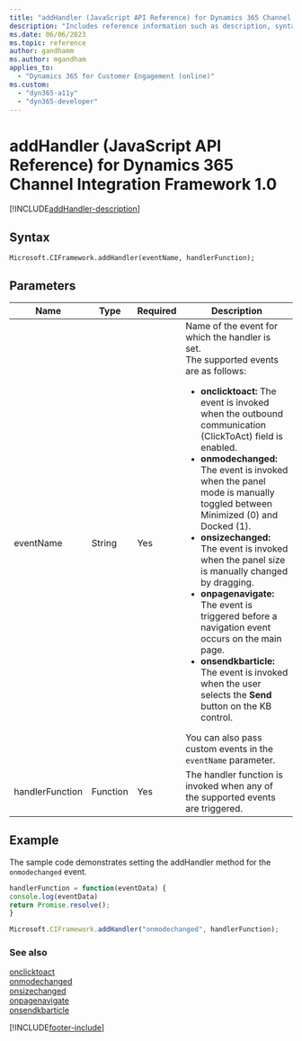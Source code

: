```yaml
---
title: "addHandler (JavaScript API Reference) for Dynamics 365 Channel Integration Framework 1.0 | MicrosoftDocs"
description: "Includes reference information such as description, syntax, and parameters for the addHandler method in JavaScript API Reference for Dynamics 365 Channel Integration Framework 1.0. "
ms.date: 06/06/2023
ms.topic: reference
author: gandhamm
ms.author: mgandham
applies_to: 
  - "Dynamics 365 for Customer Engagement (online)"
ms.custom: 
  - "dyn365-a11y"
  - "dyn365-developer"
---
```


# addHandler (JavaScript API Reference) for Dynamics 365 Channel Integration Framework 1.0

[!INCLUDE[addHandler-description](../../../administer/v2/develop/reference/microsoft-ciframework/Includes/addHandler-description.md)]

## Syntax

`Microsoft.CIFramework.addHandler(eventName, handlerFunction);`

## Parameters

| Name | Type | Required | Description |
|------|------|----------|-------------|
| eventName | String | Yes | Name of the event for which the handler is set. <br>The supported events are as follows:<br><ul><li><b>onclicktoact:</b> The event is invoked when the outbound communication (ClickToAct) field is enabled.</li> <li><b>onmodechanged:</b> The event is invoked when the panel mode is manually toggled between Minimized (0) and Docked (1). </li><li><b>onsizechanged:</b> The event is invoked when the panel size is manually changed by dragging. </li><li><b>onpagenavigate:</b> The event is triggered before a navigation event occurs on the main page. </li><li><b>onsendkbarticle: </b> The event is invoked when the user selects the **Send** button on the KB control.</li></ul> You can also pass custom events in the `eventName` parameter. |
| handlerFunction | Function | Yes | The handler function is invoked when any of the supported events are triggered. |

## Example

The sample code demonstrates setting the addHandler method for the `onmodechanged` event.

```JavaScript
handlerFunction = function(eventData) {
console.log(eventData)
return Promise.resolve();
}

Microsoft.CIFramework.addHandler("onmodechanged", handlerFunction);
```

### See also

[onclicktoact](../../../../v2/develop/reference/events/onclicktoact.md)  
[onmodechanged](../../../../v2/develop/reference/events/onmodechanged.md)  
[onsizechanged](../../../../v2/develop/reference/events/onsizechanged.md)  
[onpagenavigate](../../../../v2/develop/reference/events/onpagenavigate.md)  
[onsendkbarticle](../../../../v2/develop/reference/events/onsendkbarticle.md)  

[!INCLUDE[footer-include](../../../../../includes/footer-banner.md)]

